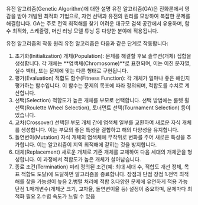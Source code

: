 유전 알고리즘(Genetic Algorithm)에 대한 설명
유전 알고리즘(GA)은 진화론에서 영감을 받아 개발된 최적화 기법으로, 자연 선택과 유전의 원리를 모방하여 복잡한 문제를 해결합니다. GA는 주로 전역 최적해를 찾기 어려운 대규모 검색 공간에서 유용하며, 함수 최적화, 스케줄링, 머신 러닝 모델 튜닝 등 다양한 분야에 적용됩니다.

유전 알고리즘의 작동 원리
유전 알고리즘은 다음과 같은 단계로 작동합니다:

1. 초기화(Initialization)
개체(Population): 문제를 해결할 후보 솔루션(개체) 집합을 생성합니다. 각 개체는 **염색체(Chromosome)**로 표현되며, 이는 이진 문자열, 실수 벡터, 또는 문제에 맞는 다른 형태로 구현됩니다.
2. 평가(Evaluation)
적합도 함수(Fitness Function): 각 개체가 얼마나 좋은 해인지 평가하는 함수입니다. 이 함수는 문제의 목표에 따라 정의되며, 적합도를 수치로 계산합니다.
3. 선택(Selection)
적합도가 높은 개체를 부모로 선택합니다. 선택 방법에는 룰렛 휠 선택(Roulette Wheel Selection), 토너먼트 선택(Tournament Selection) 등이 있습니다.
4. 교차(Crossover)
선택된 부모 개체 간에 염색체 일부를 교환하여 새로운 자식 개체를 생성합니다. 이는 부모의 좋은 특성을 결합하고 해의 다양성을 유지합니다.
5. 돌연변이(Mutation)
자식 개체의 염색체에 무작위로 변화를 주어 새로운 특성을 추가합니다. 이는 알고리즘이 지역 최적해에 갇히는 것을 방지합니다.
6. 대체(Replacement)
새로운 개체로 기존 개체를 교체하여 다음 세대의 개체군을 형성합니다. 이 과정에서 적합도가 높은 개체가 살아남습니다.
7. 종료 조건(Termination)
미리 정의된 조건(예: 최대 세대 수, 적합도 개선 정체, 목표 적합도 도달)에 도달하면 알고리즘을 종료합니다.
장점과 단점
장점
1.전역 최적해를 찾을 가능성이 높음
2.병렬 처리에 적합
3.다양한 문제에 유연하게 적용 가능
단점
1.매개변수(개체군 크기, 교차율, 돌연변이율 등) 설정이 중요하며, 문제마다 최적화 필요
2.수렴 속도가 느릴 수 있음

